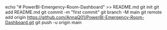 echo "# PowerBI-Emergency-Room-Dashboard" >> README.md
git init
git add README.md
git commit -m "first commit"
git branch -M main
git remote add origin https://github.com/AnnaQ01/PowerBI-Emergency-Room-Dashboard.git
git push -u origin main
